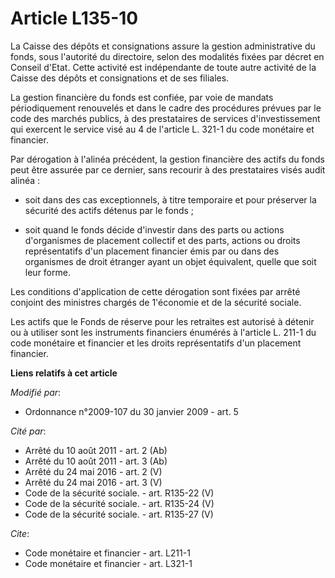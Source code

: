 # Article L135-10

La Caisse des dépôts et consignations assure la gestion administrative du fonds, sous l'autorité du directoire, selon des
modalités fixées par décret en Conseil d'Etat. Cette activité est indépendante de toute autre activité de la Caisse des
dépôts et consignations et de ses filiales. 

La gestion financière du fonds est confiée, par voie de mandats périodiquement renouvelés et dans le cadre des procédures
prévues par le code des marchés publics, à des prestataires de services d'investissement qui exercent le service visé au 4 de
l'article L. 321-1 du code monétaire et financier. 

Par dérogation à l'alinéa précédent, la gestion financière des actifs du fonds peut être assurée par ce dernier, sans
recourir à des prestataires visés audit alinéa :

- soit dans des cas exceptionnels, à titre temporaire et pour préserver la sécurité des actifs détenus par le fonds ;

- soit quand le fonds décide d'investir dans des parts ou actions d'organismes de placement collectif et des parts, actions
ou droits représentatifs d'un placement financier émis par ou dans des organismes de droit étranger ayant un objet
équivalent, quelle que soit leur forme. 

Les conditions d'application de cette dérogation sont fixées par arrêté conjoint des ministres chargés de 1'économie et de la
sécurité sociale. 

Les actifs que le Fonds de réserve pour les retraites est autorisé à détenir ou à utiliser sont les instruments financiers
énumérés          à l'article L. 211-1 du code monétaire et financier et les droits représentatifs d'un placement financier.

**Liens relatifs à cet article**

_Modifié par_:

  - Ordonnance n°2009-107 du 30 janvier 2009 - art. 5

_Cité par_:

  - Arrêté du 10 août 2011 - art. 2 (Ab)
  - Arrêté du 10 août 2011 - art. 3 (Ab)
  - Arrêté du 24 mai 2016 - art. 2 (V)
  - Arrêté du 24 mai 2016 - art. 3 (V)
  - Code de la sécurité sociale. - art. R135-22 (V)
  - Code de la sécurité sociale. - art. R135-24 (V)
  - Code de la sécurité sociale. - art. R135-27 (V)

_Cite_:

  - Code monétaire et financier - art. L211-1
  - Code monétaire et financier - art. L321-1
